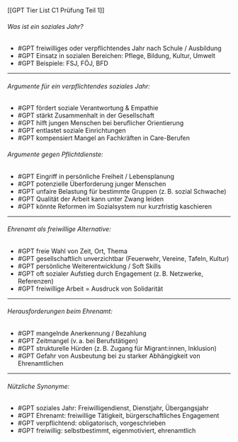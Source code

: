 [[GPT Tier List C1 Prüfung Teil 1]]

###### Was ist ein soziales Jahr?
- #GPT freiwilliges oder verpflichtendes Jahr nach Schule / Ausbildung  
- #GPT Einsatz in sozialen Bereichen: Pflege, Bildung, Kultur, Umwelt  
- #GPT Beispiele: FSJ, FÖJ, BFD  

---

###### Argumente *für* ein verpflichtendes soziales Jahr:
- #GPT fördert soziale Verantwortung & Empathie  
- #GPT stärkt Zusammenhalt in der Gesellschaft  
- #GPT hilft jungen Menschen bei beruflicher Orientierung  
- #GPT entlastet soziale Einrichtungen  
- #GPT kompensiert Mangel an Fachkräften in Care-Berufen  

###### Argumente *gegen* Pflichtdienste:
- #GPT Eingriff in persönliche Freiheit / Lebensplanung  
- #GPT potenzielle Überforderung junger Menschen  
- #GPT unfaire Belastung für bestimmte Gruppen (z. B. sozial Schwache)  
- #GPT Qualität der Arbeit kann unter Zwang leiden  
- #GPT könnte Reformen im Sozialsystem nur kurzfristig kaschieren  

---

###### Ehrenamt als freiwillige Alternative:
- #GPT freie Wahl von Zeit, Ort, Thema  
- #GPT gesellschaftlich unverzichtbar (Feuerwehr, Vereine, Tafeln, Kultur)  
- #GPT persönliche Weiterentwicklung / Soft Skills  
- #GPT oft sozialer Aufstieg durch Engagement (z. B. Netzwerke, Referenzen)  
- #GPT freiwillige Arbeit = Ausdruck von Solidarität  

---

###### Herausforderungen beim Ehrenamt:
- #GPT mangelnde Anerkennung / Bezahlung  
- #GPT Zeitmangel (v. a. bei Berufstätigen)  
- #GPT strukturelle Hürden (z. B. Zugang für Migrant:innen, Inklusion)  
- #GPT Gefahr von Ausbeutung bei zu starker Abhängigkeit von Ehrenamtlichen  

---

###### Nützliche Synonyme:
- #GPT soziales Jahr: Freiwilligendienst, Dienstjahr, Übergangsjahr  
- #GPT Ehrenamt: freiwillige Tätigkeit, bürgerschaftliches Engagement  
- #GPT verpflichtend: obligatorisch, vorgeschrieben  
- #GPT freiwillig: selbstbestimmt, eigenmotiviert, ehrenamtlich